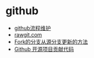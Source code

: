 # github

- [github流程维护](https://git-scm.com/book/zh/v2/GitHub-%E7%BB%B4%E6%8A%A4%E9%A1%B9%E7%9B%AE)
- [rawgit.com](https://rawgit.com/)
- [Fork的分支从源分支更新的方法](https://github.com/BearRan/CRAnimation/wiki/Fork%E7%9A%84%E5%88%86%E6%94%AF%E4%BB%8E%E6%BA%90%E5%88%86%E6%94%AF%E6%9B%B4%E6%96%B0%E7%9A%84%E6%96%B9%E6%B3%95)
- [Github 开源项目贡献代码](https://mp.weixin.qq.com/s/rs93F4bbMm9-HqTGsvRk-w)